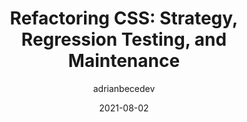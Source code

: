---
author: adrianbecedev
date: 2021-08-02
publisher: smashingmag
tags:
  - css
  - maintenance
  - refactoring
  - testing
  - strategies
target_url: https://www.smashingmagazine.com/2021/08/refactoring-css-strategy-regression-testing-maintenance-part2/
title: "Refactoring CSS: Strategy, Regression Testing, and Maintenance"
---